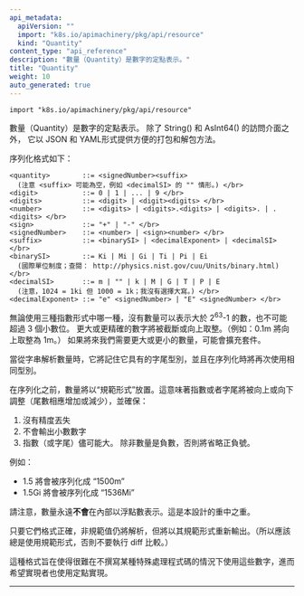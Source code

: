 ```yaml
---
api_metadata:
  apiVersion: ""
  import: "k8s.io/apimachinery/pkg/api/resource"
  kind: "Quantity"
content_type: "api_reference"
description: "數量（Quantity）是數字的定點表示。"
title: "Quantity"
weight: 10
auto_generated: true
---
```


<!-- 
api_metadata:
  apiVersion: ""
  import: "k8s.io/apimachinery/pkg/api/resource"
  kind: "Quantity"
content_type: "api_reference"
description: "Quantity is a fixed-point representation of a number."
title: "Quantity"
weight: 10
auto_generated: true
-->

<!--
The file is auto-generated from the Go source code of the component using a generic
[generator](https://github.com/kubernetes-sigs/reference-docs/). To learn how
to generate the reference documentation, please read
[Contributing to the reference documentation](/docs/contribute/generate-ref-docs/).
To update the reference content, please follow the 
[Contributing upstream](/docs/contribute/generate-ref-docs/contribute-upstream/)
guide. You can file document formatting bugs against the
[reference-docs](https://github.com/kubernetes-sigs/reference-docs/) project.
-->



`import "k8s.io/apimachinery/pkg/api/resource"`


<!-- 
Quantity is a fixed-point representation of a number. 
It provides convenient marshaling/unmarshaling in JSON and YAML, 
in addition to String() and AsInt64() accessors.

The serialization format is:
-->
數量（Quantity）是數字的定點表示。
除了 String() 和 AsInt64() 的訪問介面之外，
它以 JSON 和 YAML形式提供方便的打包和解包方法。

序列化格式如下：

<!-- 
\<quantity>        ::= \<signedNumber>\<suffix>
  (Note that \<suffix> may be empty, from the "" case in \<decimalSI>.)
\<digit>           ::= 0 | 1 | ... | 9 
\<digits>          ::= \<digit> | \<digit>\<digits> 
\<number>          ::= \<digits> | \<digits>.\<digits> | \<digits>. | .\<digits> 
\<sign>            ::= "+" | "-" 
\<signedNumber>    ::= \<number> | \<sign>\<number> 
\<suffix>          ::= \<binarySI> | \<decimalExponent> | \<decimalSI> 
\<binarySI>        ::= Ki | Mi | Gi | Ti | Pi | Ei
  (International System of units; See: http://physics.nist.gov/cuu/Units/binary.html)
\<decimalSI>       ::= m | "" | k | M | G | T | P | E
  (Note that 1024 = 1Ki but 1000 = 1k; I didn't choose the capitalization.)
\<decimalExponent> ::= "e" \<signedNumber> | "E" \<signedNumber>
-->
```
<quantity>        ::= <signedNumber><suffix>
  (注意 <suffix> 可能為空，例如 <decimalSI> 的 "" 情形。) </br>
<digit>           ::= 0 | 1 | ... | 9 </br>
<digits>          ::= <digit> | <digit><digits> </br>
<number>          ::= <digits> | <digits>.<digits> | <digits>. | .<digits> </br>
<sign>            ::= "+" | "-" </br>
<signedNumber>    ::= <number> | <sign><number> </br>
<suffix>          ::= <binarySI> | <decimalExponent> | <decimalSI> </br>
<binarySI>        ::= Ki | Mi | Gi | Ti | Pi | Ei 
  (國際單位制度；查閱： http://physics.nist.gov/cuu/Units/binary.html)</br>
<decimalSI>       ::= m | "" | k | M | G | T | P | E 
  (注意，1024 = 1ki 但 1000 = 1k；我沒有選擇大寫。) </br>
<decimalExponent> ::= "e" <signedNumber> | "E" <signedNumber> </br>
```


<!-- 
No matter which of the three exponent forms is used, no quantity may represent a number greater than 2^63-1 in magnitude, nor may it have more than 3 decimal places. Numbers larger or more precise will be capped or rounded up. (E.g.: 0.1m will rounded up to 1m.) This may be extended in the future if we require larger or smaller quantities.

When a Quantity is parsed from a string, it will remember the type of suffix it had, and will use the same type again when it is serialized.
-->
無論使用三種指數形式中哪一種，沒有數量可以表示大於 2<sup>63</sup>-1 的數，也不可能超過 3 個小數位。
更大或更精確的數字將被截斷或向上取整。（例如：0.1m 將向上取整為 1m。）
如果將來我們需要更大或更小的數量，可能會擴充套件。

當從字串解析數量時，它將記住它具有的字尾型別，並且在序列化時將再次使用相同型別。

<!-- 
Before serializing, Quantity will be put in "canonical form". 
This means that Exponent/suffix will be adjusted up or down (with a corresponding increase or decrease in Mantissa) such that:
  a. No precision is lost
  b. No fractional digits will be emitted
  c. The exponent (or suffix) is as large as possible.
The sign will be omitted unless the number is negative.
-->
在序列化之前，數量將以“規範形式”放置。這意味著指數或者字尾將被向上或向下調整（尾數相應增加或減少），並確保：
  1. 沒有精度丟失
  2. 不會輸出小數數字
  3. 指數（或字尾）儘可能大。
除非數量是負數，否則將省略正負號。

<!-- 
Examples:
  1.5 will be serialized as "1500m"
  1.5Gi will be serialized as "1536Mi"
-->
例如：
  - 1.5 將會被序列化成 “1500m”
  - 1.5Gi 將會被序列化成 “1536Mi”

<!-- 
Note that the quantity will NEVER be internally represented by a floating point number. 
That is the whole point of this exercise.

Non-canonical values will still parse as long as they are well formed, 
but will be re-emitted in their canonical form. (So always use canonical form, or don't diff.)

This format is intended to make it difficult to use these numbers without writing some sort of special handling code in the hopes that that will cause implementors to also use a fixed point implementation.
-->
請注意，數量永遠**不會**在內部以浮點數表示。這是本設計的重中之重。

只要它們格式正確，非規範值仍將解析，但將以其規範形式重新輸出。（所以應該總是使用規範形式，否則不要執行 diff 比較。）

這種格式旨在使得很難在不撰寫某種特殊處理程式碼的情況下使用這些數字，進而希望實現者也使用定點實現。

<hr>
